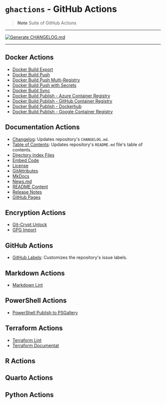 # `ghactions` - GitHub Actions

> **Note**
> Suite of GitHub Actions

***

[![Generate CHANGELOG.md](https://github.com/jimbrig/ghactions/actions/workflows/changelog.yml/badge.svg)](https://github.com/jimbrig/ghactions/actions/workflows/changelog.yml)

***

## Docker Actions

- [Docker Build Export](./src/Docker/docker-build-export/)
- [Docker Build Push](./src/Docker/docker-build-push/)
- [Docker Build Push Multi-Registry](./src/Docker/docker-build-push-multi-registry/)
- [Docker Build Push with Secrets](./src/Docker/docker-build-push-with-secrets/)
- [Docker Build Sync](./src/Docker/docker-build-sync/)
- [Docker Build Publish - Azure Container Registry](./src/Docker/docker-publish-acr/)
- [Docker Build Publish - GitHub Container Registry](./src/Docker/docker-publish-ghcr/)
- [Docker Build Publish - Dockerhub](./src/Docker/docker-publish-dockerhub/)
- [Docker Build Publish - Google Container Registry](./src/Docker/docker-publish-gcr/)

## Documentation Actions

- [Changelog](src/Documentation/changelog/): Updates repository's `CHANGELOG.md`.
- [Table of Contents](src/Documentation/toc/): Updates repository's `README.md` file's table of contents.
- [Directory Index Files]()
- [Embed Code]()
- [License]()
- [GitAttributes]()
- [MkDocs]()
- [News.md]()
- [README Content]()
- [Release Notes]()
- [GitHub Pages]()

## Encryption Actions

- [Git-Crypt Unlock]()
- [GPG Import]()

## GitHub Actions

- [GitHub Labels](src/GitHub/github-labels/): Customizes the repository's issue labels.

## Markdown Actions

- [Markdown Lint]()


## PowerShell Actions

- [PowerShell Publish to PSGallery]()


## Terraform Actions

- [Terraform Lint]()
- [Terraform Documentat]()

## R Actions

## Quarto Actions

## Python Actions




